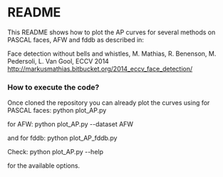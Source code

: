 # README #

This README shows how to plot the AP curves for several methods on PASCAL faces, AFW and fddb as described in:

Face detection without bells and whistles, M. Mathias, R. Benenson, M. Pedersoli, L. Van Gool, ECCV 2014
http://markusmathias.bitbucket.org/2014_eccv_face_detection/

### How to execute the code? ###

Once cloned the repository you can already plot the curves using for PASCAL faces:
python plot_AP.py 

for AFW:
python plot_AP.py --dataset AFW

and for fddb:
python plot_AP_fddb.py

Check:
python plot_AP.py --help 

for the available options.

